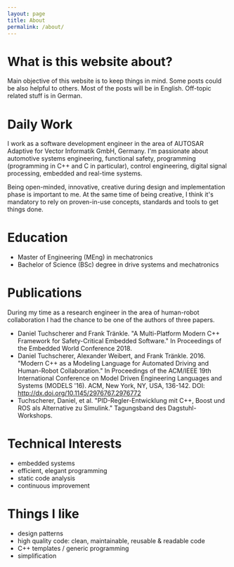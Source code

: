 ```yaml
---
layout: page
title: About
permalink: /about/
---
```


# What is this website about?

Main objective of this website is to keep things in mind. Some posts could be also helpful to others. Most of the posts will be in English. Off-topic related stuff is in German.

# Daily Work

I work as a software development engineer in the area of AUTOSAR Adaptive for Vector Informatik GmbH, Germany. I'm passionate about  automotive systems engineering, functional safety, programming (programming in C++ and C in particular), control engineering, digital signal processing, embedded and real-time systems.

Being open-minded, innovative, creative during design and implementation phase is important to me. At the same time of being creative, I think it's mandatory to rely on proven-in-use concepts, standards and tools to get things done.

# Education

* Master of Engineering (MEng) in mechatronics 
* Bachelor of Science (BSc) degree in drive systems and mechatronics

# Publications

During my time as a research engineer in the area of human-robot collaboration I had the chance to be one of the authors of three papers.

* Daniel Tuchscherer and Frank Tränkle. "A Multi-Platform Modern C++ Framework for Safety-Critical Embedded Software." In Proceedings of the Embedded World Conference 2018.
* Daniel Tuchscherer, Alexander Weibert, and Frank Tränkle. 2016. "Modern C++ as a Modeling Language for Automated Driving and Human-Robot Collaboration." In Proceedings of the ACM/IEEE 19th International Conference on Model Driven Engineering Languages and Systems (MODELS '16). ACM, New York, NY, USA, 136-142. DOI: http://dx.doi.org/10.1145/2976767.2976772
* Tuchscherer, Daniel, et al. "PID-Regler-Entwicklung mit C++, Boost und ROS als Alternative zu Simulink." Tagungsband des Dagstuhl-Workshops.

# Technical Interests

* embedded systems
* efficient, elegant programming
* static code analysis
* continuous improvement

# Things I like

* design patterns
* high quality code: clean, maintainable, reusable & readable code
* C++ templates / generic programming
* simplification

